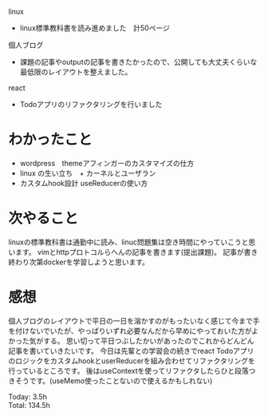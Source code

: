 linux
- linux標準教科書を読み進めました　計50ページ

個人ブログ
- 課題の記事やoutputの記事を書きたかったので、公開しても大丈夫くらいな最低限のレイアウトを整えました。

react
- Todoアプリのリファクタリングを行いました

# わかったこと
- wordpress　themeアフィンガーのカスタマイズの仕方
- linux の生い立ち　+ カーネルとユーザラン
- カスタムhook設計 useReducerの使い方

# 次やること
linuxの標準教科書は通勤中に読み、linuc問題集は空き時間にやっていこうと思います。
vimとhttpプロトコルらへんの記事を書きます(提出課題)。
記事が書き終わり次第dockerを学習しようと思います。

# 感想
個人ブログのレイアウトで平日の一日を溶かすのがもったいなく感じて今まで手を付けないでいたが、やっぱりいずれ必要なんだから早めにやっておいた方がよかった気がする。
思い切って平日つぶしたかいがあったのでこれからどんどん記事を書いていきたいです。
今日は先輩との学習会の続きでreact TodoアプリのロジックをカスタムhookとuserReducerを組み合わせてリファクタリングを行っているところです。
後はuseContextを使ってリファクタしたらひと段落つきそうです。(useMemo使ったことないので使えるかもしれない)



Today: 3.5h  
Total: 134.5h
